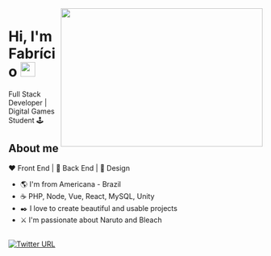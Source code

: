 <img align="right" width="400" height="275" src="https://steamuserimages-a.akamaihd.net/ugc/367408356180827576/BD96D471B63F9B446193758ADE116FE18586DB12/">


# Hi, I'm Fabrício <img src="https://github.com/TheDudeThatCode/TheDudeThatCode/blob/master/Assets/Hi.gif" width="29px">
Full Stack Developer | Digital Games Student :joystick:

## About me 

:heart: Front End | :purple_heart: Back End | :yellow_heart: Design

- :earth_americas: I'm from Americana - Brazil
- :coffee: PHP, Node, Vue, React, MySQL, Unity
- :black_nib: I love to create beautiful and usable projects
- :crossed_swords: I'm passionate about Naruto and Bleach

<br/>[![Twitter URL](https://img.shields.io/twitter/url?color=%230072b1&labelColor=2b2b2b&label=connect&logo=linkedin&logoColor=%230072b1&style=flat-square&url=https://www.linkedin.com/in/pferreirafabricio/)](https://www.linkedin.com/in/pferreirafabricio/)
